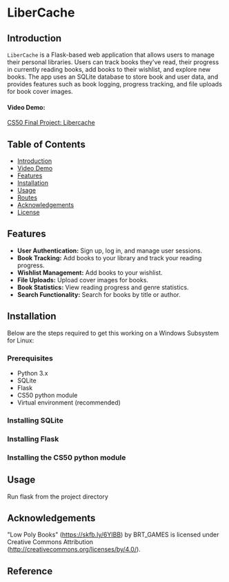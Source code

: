 # LiberCache
<!-- put in a picture or logo -->

## Introduction
`LiberCache` is a Flask-based web application that allows users to manage their personal libraries. Users can track books they've read, their progress in currently reading books, add books to their wishlist, and explore new books. The app uses an SQLite database to store book and user data, and provides features such as book logging, progress tracking, and file uploads for book cover images.

#### Video Demo: 
[CS50 Final Project: Libercache](https://youtu.be/eyr7jGwgNNk)

## Table of Contents
- [Introduction](#introduction)
- [Video Demo](#video-demo-httpsyoutubeeyr7jgwgnnk)
- [Features](#features)
- [Installation](#installation)
- [Usage](#usage)
- [Routes](#routes)
- [Acknowledgements](#acknowledgements)
- [License](#license)

## Features
- **User Authentication:** Sign up, log in, and manage user sessions.
- **Book Tracking:** Add books to your library and track your reading progress.
- **Wishlist Management:** Add books to your wishlist.
- **File Uploads:** Upload cover images for books.
- **Book Statistics:** View reading progress and genre statistics.
- **Search Functionality:** Search for books by title or author.

## Installation
Below are the steps required to get this working on a Windows Subsystem for Linux:

### Prerequisites
- Python 3.x
- SQLite
- Flask
- CS50 python module
- Virtual environment (recommended)

### Installing SQLite

### Installing Flask

### Installing the CS50 python module

## Usage
Run flask from the project directory


<!-- installation and usage -->
## Acknowledgements
"Low Poly Books" (https://skfb.ly/6YIBB) by BRT_GAMES is licensed under Creative Commons Attribution (http://creativecommons.org/licenses/by/4.0/).
## Reference